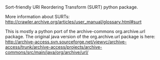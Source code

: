 Sort-friendly URI Reordering Transform (SURT) python package.

More information about SURTs:
http://crawler.archive.org/articles/user_manual/glossary.html#surt

This is mostly a python port of the archive-commons org.archive.url package.
The original java version of the org.archive.url package is here:
http://archive-access.svn.sourceforge.net/viewvc/archive-access/trunk/archive-access/projects/archive-commons/src/main/java/org/archive/url/
